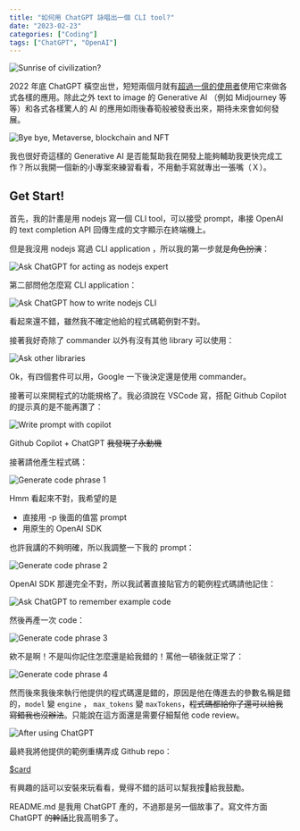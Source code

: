 ```yaml
---
title: "如何用 ChatGPT 詠唱出一個 CLI tool?"
date: "2023-02-23"
categories: ["Coding"]
tags: ["ChatGPT", "OpenAI"]
---
```


![Sunrise of civilization?](./marco-antonio-casique-reyes.jpg "Sunrise of civilization?")

2022 年底 ChatGPT 橫空出世，短短兩個月就有[超過一億的使用者](https://www.theguardian.com/technology/2023/feb/02/chatgpt-100-million-users-open-ai-fastest-growing-app)使用它來做各式各樣的應用。除此之外 text to image 的 Generative AI （例如 Midjourney 等等）和各式各樣驚人的 AI 的應用如雨後春筍般被發表出來，期待未來會如何發展。

![Bye bye, Metaverse, blockchain and NFT](./chatgpt-meme.webp "Bye bye, Metaverse, blockchain and NFT")

我也很好奇這樣的 Generative AI 是否能幫助我在開發上能夠輔助我更快完成工作？所以我開一個新的小專案來練習看看，不用動手寫就專出一張嘴（Ｘ）。

## Get Start!

首先，我的計畫是用 nodejs 寫一個 CLI tool，可以接受 prompt，串接 OpenAI 的 text completion API 回傳生成的文字顯示在終端機上。

但是我沒用 nodejs 寫過 CLI application ，所以我的第一步就是~~角色扮演~~：

![Ask ChatGPT for acting as nodejs expert](./chatgpt-as-nodejs-expert.png)

第二部問他怎麼寫 CLI application：

![Ask ChatGPT how to write nodejs CLI](./ask-how-to-write-nodejs-cli.png)

看起來還不錯，雖然我不確定他給的程式碼範例對不對。

接著我好奇除了 commander 以外有沒有其他 library 可以使用：

![Ask other libraries](./ask-library.png)

Ok，有四個套件可以用，Google 一下後決定還是使用 commander。

接著可以來開程式的功能規格了。我必須說在 VSCode 寫，搭配 Github Copilot 的提示真的是不能再讚了：

![Write prompt with copilot](./write-prompt-assist-with-copilot.png)

Github Copilot + ChatGPT ~~我發現了永動機~~

接著請他產生程式碼：

![Generate code phrase 1](./ask-generate-code.png)

Hmm 看起來不對，我希望的是

* 直接用 -p 後面的值當 prompt
* 用原生的 OpenAI SDK

也許我講的不夠明確，所以我調整一下我的 prompt：

![Generate code phrase 2](./ask-generate-code-2.png)

OpenAI SDK 那邊完全不對，所以我試著直接貼官方的範例程式碼請他記住：

![Ask ChatGPT to remember example code](./ask-to-remember.png)

然後再產一次 code：

![Generate code phrase 3](./ask-generate-code-3.png)

欸不是啊！不是叫你記住怎麼還是給我錯的！罵他一頓後就正常了：

![Generate code phrase 4](./ask-generate-code-4.png)

然而後來我後來執行他提供的程式碼還是錯的，原因是他在傳進去的參數名稱是錯的，`model` 變 `engine` ， `max_tokens` 變 `maxTokens`，~~程式碼都給你了還可以給我寫錯我也沒辦法~~。只能說在這方面還是需要仔細幫他 code review。

![After using ChatGPT](./blinds-venetian.gif)

最終我將他提供的範例重構弄成 Github repo：

[$card](https://github.com/jack482653/command-ai)

有興趣的話可以安裝來玩看看，覺得不錯的話可以幫我按🌟給我鼓勵。

README.md 是我用 ChatGPT 產的，不過那是另一個故事了。寫文件方面 ChatGPT ~~的幹話~~比我高明多了。